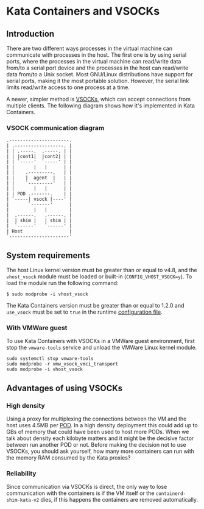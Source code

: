 # Kata Containers and VSOCKs

## Introduction

There are two different ways processes in the virtual machine can communicate
with processes in the host. The first one is by using serial ports, where the
processes in the virtual machine can read/write data from/to a serial port
device and the processes in the host can read/write data from/to a Unix socket.
Most GNU/Linux distributions have support for serial ports, making it the most
portable solution. However, the serial link limits read/write access to one
process at a time.

A newer, simpler method is [VSOCKs][1], which can accept connections from
multiple clients. The following diagram shows how it's implemented in Kata Containers.

### VSOCK communication diagram

```
.----------------------.
| .------------------. |
| | .-----.  .-----. | |
| | |cont1|  |cont2| | |
| | `-----'  `-----' | |
| |       |   |      | |
| |    .---------.   | |
| |    |  agent  |   | |
| |    `---------'   | |
| |       |   |      | |
| | POD .-------.    | |
| `-----| vsock |----' |
|       `-------'      |
|         |   |        |
|  .------.   .------. |
|  | shim |   | shim | |
|  `------'   `------' |
| Host                 |
`----------------------'
```

## System requirements

The host Linux kernel version must be greater than or equal to v4.8, and the
`vhost_vsock` module must be loaded or built-in (`CONFIG_VHOST_VSOCK=y`). To
load the module run the following command:

```
$ sudo modprobe -i vhost_vsock
```

The Kata Containers version must be greater than or equal to 1.2.0 and `use_vsock`
must be set to `true` in the runtime [configuration file][1].

### With VMWare guest

To use Kata Containers with VSOCKs in a VMWare guest environment, first stop the `vmware-tools` service and unload the VMWare Linux kernel module.
```
sudo systemctl stop vmware-tools
sudo modprobe -r vmw_vsock_vmci_transport
sudo modprobe -i vhost_vsock
```

## Advantages of using VSOCKs

### High density

Using a proxy for multiplexing the connections between the VM and the host uses
4.5MB per [POD][2]. In a high density deployment this could add up to GBs of
memory that could have been used to host more PODs. When we talk about density
each kilobyte matters and it might be the decisive factor between run another
POD or not. Before making the decision not to use VSOCKs, you should ask
yourself, how many more containers can run with the memory RAM consumed by the
Kata proxies?

### Reliability

Since communication via VSOCKs is direct, the only way to lose communication
with the containers is if the VM itself or the `containerd-shim-kata-v2` dies, if this happens
the containers are removed automatically.

[1]: https://wiki.qemu.org/Features/VirtioVsock
[2]: ./vcpu-handling-runtime-go.md#virtual-cpus-and-kubernetes-pods
